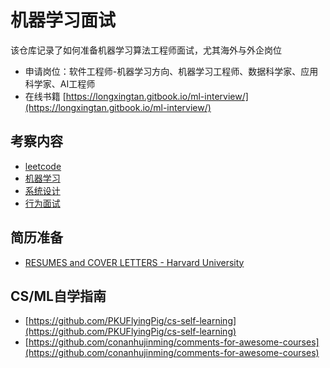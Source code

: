 # 机器学习面试

该仓库记录了如何准备机器学习算法工程师面试，尤其海外与外企岗位

- 申请岗位：软件工程师-机器学习方向、机器学习工程师、数据科学家、应用科学家、AI工程师
- 在线书籍 [https://longxingtan.gitbook.io/ml-interview/](https://longxingtan.gitbook.io/ml-interview/)

## 考察内容

- [leetcode](./01_leetcode/README.md)
- [机器学习](./02_ml/README.md)
- [系统设计](./03_system/README.md)
- [行为面试](./04_bq/README.md)

## 简历准备

- [RESUMES and COVER LETTERS - Harvard University](https://hwpi.harvard.edu/files/ocs/files/hes-resume-cover-letter-guide.pdf)

## CS/ML自学指南

- [https://github.com/PKUFlyingPig/cs-self-learning](https://github.com/PKUFlyingPig/cs-self-learning)
- [https://github.com/conanhujinming/comments-for-awesome-courses](https://github.com/conanhujinming/comments-for-awesome-courses)
